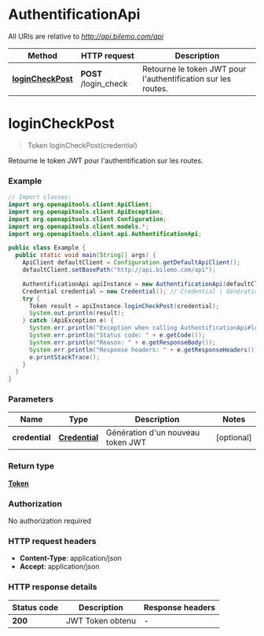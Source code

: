 # AuthentificationApi

All URIs are relative to *http://api.bilemo.com/api*

Method | HTTP request | Description
------------- | ------------- | -------------
[**loginCheckPost**](AuthentificationApi.md#loginCheckPost) | **POST** /login_check | Retourne le token JWT pour l&#39;authentification sur les routes.


<a name="loginCheckPost"></a>
# **loginCheckPost**
> Token loginCheckPost(credential)

Retourne le token JWT pour l&#39;authentification sur les routes.

### Example
```java
// Import classes:
import org.openapitools.client.ApiClient;
import org.openapitools.client.ApiException;
import org.openapitools.client.Configuration;
import org.openapitools.client.models.*;
import org.openapitools.client.api.AuthentificationApi;

public class Example {
  public static void main(String[] args) {
    ApiClient defaultClient = Configuration.getDefaultApiClient();
    defaultClient.setBasePath("http://api.bilemo.com/api");

    AuthentificationApi apiInstance = new AuthentificationApi(defaultClient);
    Credential credential = new Credential(); // Credential | Génération d'un nouveau token JWT
    try {
      Token result = apiInstance.loginCheckPost(credential);
      System.out.println(result);
    } catch (ApiException e) {
      System.err.println("Exception when calling AuthentificationApi#loginCheckPost");
      System.err.println("Status code: " + e.getCode());
      System.err.println("Reason: " + e.getResponseBody());
      System.err.println("Response headers: " + e.getResponseHeaders());
      e.printStackTrace();
    }
  }
}
```

### Parameters

Name | Type | Description  | Notes
------------- | ------------- | ------------- | -------------
 **credential** | [**Credential**](Credential.md)| Génération d&#39;un nouveau token JWT | [optional]

### Return type

[**Token**](Token.md)

### Authorization

No authorization required

### HTTP request headers

 - **Content-Type**: application/json
 - **Accept**: application/json

### HTTP response details
| Status code | Description | Response headers |
|-------------|-------------|------------------|
**200** | JWT Token obtenu |  -  |


